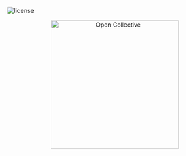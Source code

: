![license](https://img.shields.io/badge/license-MIT-blue)
<div align="center">
  <a href="https://opencollective.com/explery" target="_blank" rel="noopener noreferrer">
    <img width="300" src="https://opencollective.com/public/images/opencollectivelogo.svg" alt="Open Collective">
  </a>
</div>
